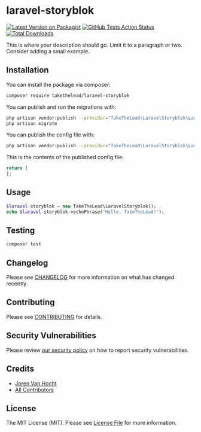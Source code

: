 # laravel-storyblok

[![Latest Version on Packagist](https://img.shields.io/packagist/v/takethelead/laravel-storyblok.svg?style=flat-square)](https://packagist.org/packages/takethelead/laravel-storyblok)
[![GitHub Tests Action Status](https://img.shields.io/github/workflow/status/takethelead/laravel-storyblok/run-tests?label=tests)](https://github.com/takethelead/laravel-storyblok/actions?query=workflow%3ATests+branch%3Amaster)
[![Total Downloads](https://img.shields.io/packagist/dt/takethelead/laravel-storyblok.svg?style=flat-square)](https://packagist.org/packages/takethelead/laravel-storyblok)

This is where your description should go. Limit it to a paragraph or two. Consider adding a small example.

## Installation

You can install the package via composer:

```bash
composer require takethelead/laravel-storyblok
```

You can publish and run the migrations with:

```bash
php artisan vendor:publish --provider="TakeTheLead\LaravelStoryblok\LaravelStoryblokServiceProvider" --tag="migrations"
php artisan migrate
```

You can publish the config file with:
```bash
php artisan vendor:publish --provider="TakeTheLead\LaravelStoryblok\LaravelStoryblokServiceProvider" --tag="config"
```

This is the contents of the published config file:

```php
return [
];
```

## Usage

```php
$laravel-storyblok = new TakeTheLead\LaravelStoryblok();
echo $laravel-storyblok->echoPhrase('Hello, TakeTheLead!');
```

## Testing

```bash
composer test
```

## Changelog

Please see [CHANGELOG](CHANGELOG.md) for more information on what has changed recently.

## Contributing

Please see [CONTRIBUTING](.github/CONTRIBUTING.md) for details.

## Security Vulnerabilities

Please review [our security policy](../../security/policy) on how to report security vulnerabilities.

## Credits

- [Joren Van Hocht](https://github.com/TakeTheLead)
- [All Contributors](../../contributors)

## License

The MIT License (MIT). Please see [License File](LICENSE.md) for more information.
